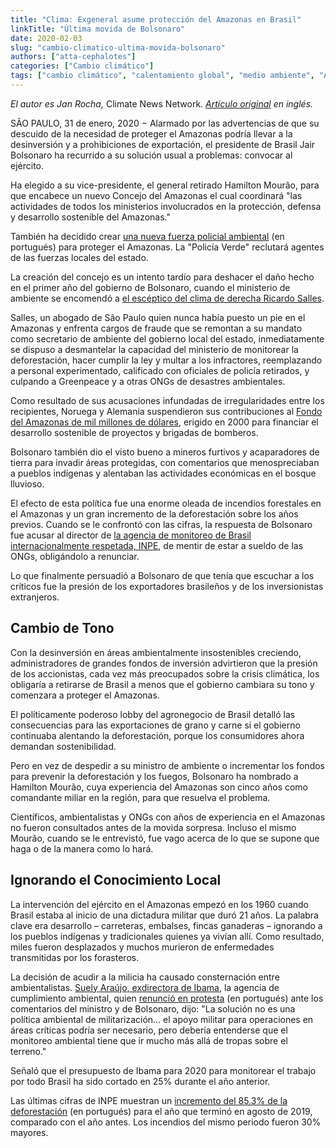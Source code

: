```yaml
---
title: "Clima: Exgeneral asume protección del Amazonas en Brasil"
linkTitle: "Última movida de Bolsonaro"
date: 2020-02-03
slug: "cambio-climatico-ultima-movida-bolsonaro"
authors: ["atta-cephalotes"]
categories: ["Cambio climático"]
tags: ["cambio climático", "calentamiento global", "medio ambiente", "Amazonas", "incendios forestales", "Brasil"]
---
```


_El autor es Jan Rocha,_ Climate News Network.
_[Artículo original](https://climatenewsnetwork.net/ex-general-takes-over-brazils-amazon-protection/) en inglés._

SÃO PAULO, 31 de enero, 2020 − Alarmado por las advertencias de que su descuido de la necesidad de proteger
el Amazonas podría llevar a la desinversión y a prohibiciones de exportación,
el presidente de Brasil Jair Bolsonaro ha recurrido a su solución usual a problemas:
convocar al ejército.

Ha elegido a su vice-presidente, el general retirado Hamilton Mourão, para que encabece
un nuevo Concejo del Amazonas el cual coordinará "las actividades de todos los ministerios
involucrados en la protección, defensa y desarrollo sostenible del Amazonas."

También ha decidido crear [una nueva fuerza policial ambiental](http://Bolsonaro%20cria%20For%C3%A7a%20Nacional%20Ambiental%20para%20'prote%C3%A7%C3%A3o%20e%20defesa'%20da%20Amaz%C3%B4nia/)
(en portugués) para proteger el Amazonas. La "Policía Verde" reclutará agentes de las fuerzas
locales del estado.

La creación del concejo es un intento tardío para deshacer el daño hecho en el primer
año del gobierno de Bolsonaro, cuando el ministerio de ambiente se encomendó a
[el escéptico del clima de derecha Ricardo Salles](https://climatenewsnetwork.net/bolsonaros-legal-bonfire-fuels-amazon-inferno/).

Salles, un abogado de São Paulo quien nunca había puesto un pie en el Amazonas y
enfrenta cargos de fraude que se remontan a su mandato como secretario de ambiente del
gobierno local del estado, inmediatamente se dispuso a desmantelar la capacidad del
ministerio de monitorear la deforestación, hacer cumplir la ley y multar a los infractores,
reemplazando a personal experimentado, calificado con oficiales de policía retirados,
y culpando a Greenpeace y a otras ONGs de desastres ambientales.

Como resultado de sus acusaciones infundadas de irregularidades entre los recipientes,
Noruega y Alemania suspendieron sus contribuciones al [Fondo del Amazonas de mil millones de dólares](http://www.amazonfund.gov.br/en/home/),
erigido en 2000 para financiar el desarrollo sostenible de proyectos y brigadas de bomberos.

Bolsonaro también dio el visto bueno a mineros furtivos y acaparadores de tierra para
invadir áreas protegidas, con comentarios que menospreciaban a pueblos indígenas y
alentaban las actividades económicas en el bosque lluvioso.

El efecto de esta política fue una enorme oleada de incendios forestales en el Amazonas
y un gran incremento de la deforestación sobre los años previos. Cuando se le confrontó
con las cifras, la respuesta de Bolsonaro fue acusar al director de [la agencia de monitoreo
de Brasil internacionalmente respetada, INPE](http://www.inpe.br/), de mentir de estar
a sueldo de las ONGs, obligándolo a renunciar.

Lo que finalmente persuadió a Bolsonaro de que tenía que escuchar a los críticos fue la presión
de los exportadores brasileños y de los inversionistas extranjeros.

## Cambio de Tono

Con la desinversión en áreas ambientalmente insostenibles creciendo, administradores de grandes
fondos de inversión advirtieron que la presión de los accionistas, cada vez más preocupados
sobre la crisis climática, los obligaría a retirarse de Brasil a menos que el gobierno cambiara
su tono y comenzara a proteger el Amazonas.

El políticamente poderoso lobby del agronegocio de Brasil detalló las consecuencias para las
exportaciones de grano y carne si el gobierno continuaba alentando la deforestación,
porque los consumidores ahora demandan sostenibilidad.

Pero en vez de despedir a su ministro de ambiente o incrementar los fondos para prevenir la deforestación y los fuegos,
Bolsonaro ha nombrado a Hamilton Mourão, cuya experiencia del Amazonas son cinco años como
comandante miliar en la región, para que resuelva el problema.

Científicos, ambientalistas y ONGs con años de experiencia en el Amazonas no fueron consultados
antes de la movida sorpresa. Incluso el mismo Mourão, cuando se le entrevistó, fue vago acerca de
lo que se supone que haga o de la manera como lo hará.

## Ignorando el Conocimiento Local

La intervención del ejército en el Amazonas empezó en los 1960 cuando Brasil estaba al inicio
de una dictadura militar que duró 21 años. La palabra clave era desarrollo – carreteras,
embalses, fincas ganaderas – ignorando a los pueblos indígenas y tradicionales quienes ya
vivían allí. Como resultado, miles fueron desplazados y muchos murieron de enfermedades
transmitidas por los forasteros.

La decisión de acudir a la milicia ha causado consternación entre ambientalistas.
[Suely Araújo, exdirectora de Ibama](https://www.researchgate.net/profile/Suely_Araujo),
la agencia de cumplimiento ambiental, quien [renunció en protesta](https://congressoemfoco.uol.com.br/especial/noticias/presidente-do-ibama-pede-exoneracao-um-dia-apos-criticar-bolsonaro-e-ministro/) (en portugués)
ante los comentarios del ministro y de Bolsonaro, dijo: "La solución no es una política
ambiental de militarización... el apoyo militar para operaciones en áreas críticas podría ser
necesario, pero debería entenderse que el monitoreo ambiental tiene que ir mucho más allá de
tropas sobre el terreno."

Señaló que el presupuesto de Ibama para 2020 para monitorear el trabajo por todo Brasil
ha sido cortado en 25% durante el año anterior.

Las últimas cifras de INPE muestran un [incremento del 85.3% de la deforestación](https://g1.globo.com/natureza/noticia/2020/01/14/area-com-alerta-de-desmatamento-na-amazonia-sobe-85percent-em-2019-ante-2018-segundo-o-inpe.ghtml)
(en portugués) para el año que terminó en agosto de 2019, comparado con el año antes.
Los incendios del mismo periodo fueron 30% mayores.
